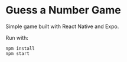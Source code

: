 # Guess a Number Game
Simple game built with React Native and Expo.

Run with:
```
npm install
npm start
```
